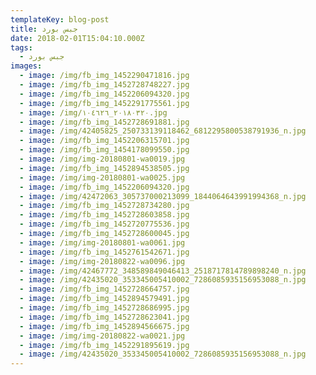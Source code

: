 ```yaml
---
templateKey: blog-post
title: جبس بورد
date: 2018-02-01T15:04:10.000Z
tags:
  - جبس بورد
images:
  - image: /img/fb_img_1452290471816.jpg
  - image: /img/fb_img_1452728748227.jpg
  - image: /img/fb_img_1452206094320.jpg
  - image: /img/fb_img_1452291775561.jpg
  - image: /img/٢٠١٨٠٣٢٠_١٠٤٦٢٦.jpg
  - image: /img/fb_img_1452728691881.jpg
  - image: /img/42405825_250733139118462_6812295800538791936_n.jpg
  - image: /img/fb_img_1452206315701.jpg
  - image: /img/fb_img_1454178099550.jpg
  - image: /img/img-20180801-wa0019.jpg
  - image: /img/fb_img_1452894538505.jpg
  - image: /img/img-20180801-wa0025.jpg
  - image: /img/fb_img_1452206094320.jpg
  - image: /img/42472063_305737000213099_1844064643991994368_n.jpg
  - image: /img/fb_img_1452728734280.jpg
  - image: /img/fb_img_1452728603858.jpg
  - image: /img/fb_img_1452720775536.jpg
  - image: /img/fb_img_1452728600045.jpg
  - image: /img/img-20180801-wa0061.jpg
  - image: /img/fb_img_1452761542671.jpg
  - image: /img/img-20180822-wa0096.jpg
  - image: /img/42467772_348589849046413_2518717814789898240_n.jpg
  - image: /img/42435020_353345005410002_7286085935156953088_n.jpg
  - image: /img/fb_img_1452728664757.jpg
  - image: /img/fb_img_1452894579491.jpg
  - image: /img/fb_img_1452728686995.jpg
  - image: /img/fb_img_1452728623041.jpg
  - image: /img/fb_img_1452894566675.jpg
  - image: /img/img-20180822-wa0021.jpg
  - image: /img/fb_img_1452291895619.jpg
  - image: /img/42435020_353345005410002_7286085935156953088_n.jpg
---
```


